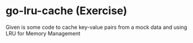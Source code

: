 # go-lru-cache (Exercise)

Given is some code to cache key-value pairs from a mock data and using LRU for Memory Management
